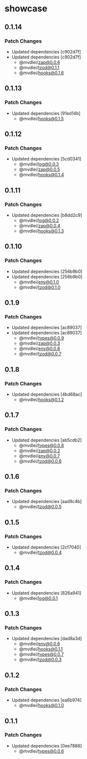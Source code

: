 # showcase

## 0.1.14

### Patch Changes

- Updated dependencies [c902d7f]
- Updated dependencies [c902d7f]
  - @mvdlei/zap@0.0.6
  - @mvdlei/tzod@0.1.1
  - @mvdlei/hooks@0.1.6

## 0.1.13

### Patch Changes

- Updated dependencies [91ed14b]
  - @mvdlei/hooks@0.1.5

## 0.1.12

### Patch Changes

- Updated dependencies [5cd0341]
  - @mvdlei/log@0.0.3
  - @mvdlei/zap@0.0.5
  - @mvdlei/hooks@0.1.4

## 0.1.11

### Patch Changes

- Updated dependencies [b8dd2c9]
  - @mvdlei/log@0.0.2
  - @mvdlei/zap@0.0.4
  - @mvdlei/hooks@0.1.3

## 0.1.10

### Patch Changes

- Updated dependencies [256b9b0]
- Updated dependencies [256b9b0]
  - @mvdlei/env@0.1.0
  - @mvdlei/tzod@0.1.0

## 0.1.9

### Patch Changes

- Updated dependencies [ac89037]
- Updated dependencies [ac89037]
  - @mvdlei/types@0.0.9
  - @mvdlei/zap@0.0.3
  - @mvdlei/env@0.0.8
  - @mvdlei/tzod@0.0.7

## 0.1.8

### Patch Changes

- Updated dependencies [4bd68ac]
  - @mvdlei/hooks@0.1.2

## 0.1.7

### Patch Changes

- Updated dependencies [ab5cdb2]
  - @mvdlei/types@0.0.8
  - @mvdlei/zap@0.0.2
  - @mvdlei/env@0.0.7
  - @mvdlei/tzod@0.0.6

## 0.1.6

### Patch Changes

- Updated dependencies [aad9c4b]
  - @mvdlei/tzod@0.0.5

## 0.1.5

### Patch Changes

- Updated dependencies [2cf7040]
  - @mvdlei/tzod@0.0.4

## 0.1.4

### Patch Changes

- Updated dependencies [826a941]
  - @mvdlei/log@0.0.1

## 0.1.3

### Patch Changes

- Updated dependencies [dad8a3d]
  - @mvdlei/env@0.0.6
  - @mvdlei/hooks@0.1.1
  - @mvdlei/types@0.0.7
  - @mvdlei/tzod@0.0.3

## 0.1.2

### Patch Changes

- Updated dependencies [ea6b974]
  - @mvdlei/hooks@0.1.0

## 0.1.1

### Patch Changes

- Updated dependencies [0ee7886]
  - @mvdlei/types@0.0.6
